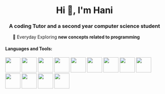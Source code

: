 <h1 align="center">Hi 👋, I'm Hani</h1>

<h3 align="center">A coding Tutor and a second year computer science student</h3>
<ul style="margin=30px>
  <li>
<p dir = "auto">🌱 Everyday Exploring <strong>new concepts related to programming</strong></p>
  </li>
</ul>
<h4>Languages and Tools:</h4>
<div>
<img src="https://upload.wikimedia.org/wikipedia/commons/1/18/ISO_C%2B%2B_Logo.svg" width="48">
<img src="https://upload.wikimedia.org/wikipedia/commons/c/c3/Python-logo-notext.svg" width="48">
<img src="https://upload.wikimedia.org/wikipedia/commons/a/a7/React-icon.svg" width="48">
<img src="https://upload.wikimedia.org/wikipedia/commons/3/3f/Three.js_Icon.svg" width="48">
<img src="https://upload.wikimedia.org/wikipedia/fr/2/2e/Java_Logo.svg" width="48">
<img src="https://upload.wikimedia.org/wikipedia/commons/6/61/HTML5_logo_and_wordmark.svg" width="48">
<img src="https://upload.wikimedia.org/wikipedia/commons/d/d5/CSS3_logo_and_wordmark.svg" width="48">
<img src="https://upload.wikimedia.org/wikipedia/commons/b/b2/Database-mysql.svg" width="48">
<img src="https://upload.wikimedia.org/wikipedia/commons/0/05/Scikit_learn_logo_small.svg" width="48">
<img src="https://upload.wikimedia.org/wikipedia/commons/e/ed/Pandas_logo.svg" width="48">
<img src="https://upload.wikimedia.org/wikipedia/commons/9/99/Unofficial_JavaScript_logo_2.svg" width="48">
<img src="https://upload.wikimedia.org/wikipedia/commons/b/be/Pygame_logo.svg" width="48">
<img src="https://upload.wikimedia.org/wikipedia/commons/e/e9/Opengl-logo.svg" width="48">
</div>


<!---
Hani0101/Hani0101 is a ✨ special ✨ repository because its `README.md` (this file) appears on your GitHub profile.
You can click the Preview link to take a look at your changes.
--->
